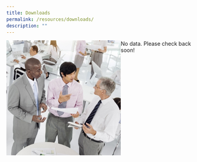 ```yaml
---
title: Downloads
permalink: /resources/downloads/
description: ""
---
```

<img src="/images/Resources/Downloads/shutterstock_376756795.jpg" align="left" style="width:300px">

No data. Please check back soon!
